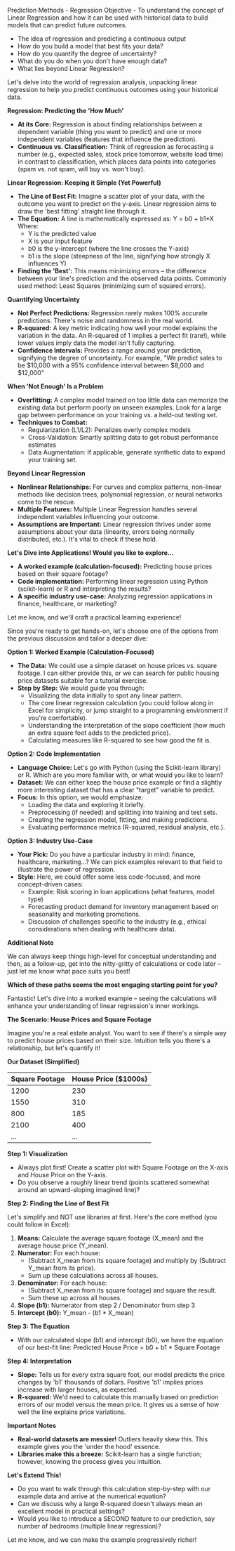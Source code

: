 Prediction Methods - Regression
Objective - To understand the concept of Linear Regression and how it can be used with historical data to build models that can predict future outcomes.
- The idea of regression and predicting a continuous output
- How do you build a model that best fits your data?
- How do you quantify the degree of uncertainty?
- What do you do when you don't have enough data?
- What lies beyond Linear Regression?

Let's delve into the world of regression analysis,  unpacking linear regression to help you predict continuous outcomes using your historical data.

**Regression: Predicting the 'How Much'**

* **At its Core:**  Regression is about finding relationships between a dependent variable (thing you want to predict) and one or more independent variables (features that influence the prediction).
* **Continuous vs. Classification:** Think of regression as forecasting a number (e.g., expected sales, stock price tomorrow, website load time) in contrast to classification, which places data points into categories (spam vs. not spam, will buy vs. won't buy).

**Linear Regression:  Keeping it Simple (Yet Powerful)**

* **The Line of Best Fit:** Imagine a scatter plot of your data, with the outcome you want to predict on the y-axis. Linear regression aims to draw the 'best fitting' straight line through it.
* **The Equation:**   A  line is mathematically expressed as:  Y = b0 + b1*X   Where:
     * Y is the predicted value 
     * X is your input feature
     * b0 is the y-intercept (where the line crosses the Y-axis)
     * b1 is the slope (steepness of the line, signifying how strongly X influences Y)
* **Finding the 'Best':** This means minimizing errors – the difference between your line's prediction and the  observed data points.  Commonly used method: Least Squares (minimizing sum of squared errors).

**Quantifying Uncertainty**

* **Not Perfect Predictions:** Regression rarely makes 100% accurate predictions. There's noise and randomness in the real world.
* **R-squared:**  A key metric indicating how well your model explains the variation in the data.  An R-squared of 1 implies a perfect fit (rare!), while lower values imply data the model isn't fully capturing. 
* **Confidence Intervals:** Provides a range around your prediction, signifying the degree of uncertainty. For example, "We predict sales to be $10,000 with a 95% confidence interval between $8,000 and $12,000"

**When 'Not Enough' Is a Problem** 

* **Overfitting:** A complex model trained on too little data can memorize the existing data but perform poorly on unseen examples.   Look for a large gap between performance on your training vs. a held-out testing set. 
* **Techniques to Combat:**
    * Regularization (L1/L2): Penalizes overly complex models
    * Cross-Validation: Smartly splitting data to get robust performance estimates
    * Data Augmentation: If applicable, generate synthetic data to expand your training set.

**Beyond Linear Regression**

* **Nonlinear Relationships:** For curves and complex patterns, non-linear methods like decision trees, polynomial regression, or neural networks come to the rescue.  
* **Multiple Features:** Multiple Linear Regression handles several independent variables influencing your outcome. 
* **Assumptions are Important:** Linear regression thrives under some assumptions about your data (linearity, errors being normally distributed, etc.). It's vital to check if these hold.

**Let's Dive into Applications! Would you like to explore...**

* **A worked example (calculation-focused):** Predicting house prices based on their square footage?
* **Code implementation:**  Performing linear regression using Python (scikit-learn) or R and interpreting the results?
* **A specific industry use-case:** Analyzing regression applications in finance, healthcare, or marketing?

Let me know, and we'll craft a practical learning experience! 

 Since you're ready to get hands-on, let's choose one of the options from the previous discussion and tailor a deeper dive:

**Option 1: Worked Example (Calculation-Focused)**

* **The Data:** We could use a simple dataset on house prices vs. square footage. I can either provide this, or we can search for public housing price datasets suitable for a tutorial exercise.
* **Step by Step:** We would guide you through:
    * Visualizing the data initially to spot any linear pattern.
    * The core linear regression calculation (you could follow along in Excel for simplicity, or jump straight to a programming environment if you're comfortable). 
    * Understanding the interpretation of the slope coefficient (how much an extra square foot adds to the predicted price).
    * Calculating measures like R-squared to see how good the fit is.

**Option 2: Code Implementation**

* **Language Choice:** Let's go with Python (using the Scikit-learn library) or R. Which are you more familiar with, or what would you like to learn?
* **Dataset:** We can either keep the house price example or find a slightly more interesting dataset that has a clear "target" variable to predict.
* **Focus:** In this option, we would emphasize:
    * Loading the data and exploring it briefly.
    * Preprocessing (if needed) and splitting into training and test sets.
    * Creating the regression model, fitting, and making predictions.
    * Evaluating performance metrics (R-squared, residual analysis, etc.). 

**Option 3: Industry Use-Case**

* **Your Pick:** Do you have a particular industry in mind: finance, healthcare, marketing...?  We can pick examples relevant to that field to illustrate the power of regression.
* **Style:** Here, we could offer some less code-focused, and more concept-driven cases:
    * Example: Risk scoring in loan applications (what features, model type)
    * Forecasting product demand for inventory management based on seasonality and marketing promotions.
    * Discussion of challenges specific to the industry (e.g., ethical considerations when dealing with healthcare data).

**Additional Note**

We can always keep things high-level for conceptual understanding and then, as a follow-up, get into the nitty-gritty of calculations or code later – just let me know what pace suits you best!

**Which of these paths seems the most engaging starting point for you?** 

Fantastic! Let's dive into a worked example – seeing the calculations will enhance your understanding of linear regression's inner workings.

**The Scenario: House Prices and Square Footage**

Imagine you're a real estate analyst. You want to see if there's a simple way to predict house prices based on their size. Intuition tells you there's  a relationship, but let's quantify it!

**Our Dataset (Simplified)**

| Square Footage | House Price ($1000s) |
|----------------|---------------------|
| 1200           | 230                 |
| 1550           | 310                 |
| 800            | 185                 |
| 2100           | 400                 |
| ...            | ...                 |  (a few more rows)

**Step 1: Visualization**

* Always plot first! Create a scatter plot with Square Footage on the X-axis and House Price on the Y-axis.
* Do you observe a roughly linear trend (points scattered somewhat around an upward-sloping imagined line)? 

**Step 2: Finding the Line of Best Fit**

Let's simplify and NOT use libraries at first. Here's the core method (you could follow in Excel):

1. **Means:** Calculate the average square footage (X_mean) and the average house price (Y_mean).
2. **Numerator:** For each house: 
    * (Subtract X_mean from its square footage) and multiply by (Subtract Y_mean from its price). 
    * Sum up these calculations across all houses.
3. **Denominator:** For each house: 
    * (Subtract X_mean from its square footage) and square the result.
    * Sum these up across all houses.
4. **Slope (b1):**  Numerator from step 2 / Denominator from step 3
5. **Intercept (b0):** Y_mean - (b1 * X_mean)

**Step 3: The Equation**

* With our calculated slope (b1) and intercept (b0), we have the equation of our best-fit line:  Predicted House Price = b0 + b1 * Square Footage

**Step 4: Interpretation**

* **Slope:** Tells us for every extra square foot,  our model predicts the price changes by  'b1'  thousands of dollars. Positive 'b1' implies prices increase with larger houses, as expected.
* **R-squared:**  We'd need to calculate this manually based on prediction errors of our model versus the mean price. It gives us a sense of how well the line explains price variations. 

**Important Notes**

* **Real-world datasets are messier!** Outliers heavily skew this. This example gives you the 'under the hood' essence.
* **Libraries make this a breeze:** Scikit-learn has a single function; however, knowing the process gives you  intuition.

**Let's Extend This!**

* Do you want to walk through this calculation step-by-step with our example data and arrive at the numerical equation?
* Can we discuss why a large R-squared doesn't always mean an excellent model in practical settings? 
* Would you like to introduce a SECOND feature to our prediction, say number of bedrooms (multiple linear regression)?
 
Let me know, and we can make the example progressively richer! 


